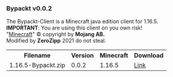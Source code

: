 <h3>Bypackt v0.0.2</h3>
The Bypackt-Client is a Minecraft java edition client for 1.16.5.<br>
<b>IMPORTANT</b>: You are using this client on you own risk!<br>
"<a href="https://www.minecraft.net/">Minecraft</a>" © copyright by <b>Mojang AB.</b><br>
Modified by <b>ZeroZipp</b> 2021 do not steal.<br>
<table>
  <tr>
    <th>Filename</th>
    <th>Version</th>
    <th>Minecraft</th>
    <th>Download</th>
  </tr>
  <tr>
    <td>1.16.5-Bypackt.zip</td>
    <td>0.0.2</td>
    <td>1.16.5</td>
    <td><a href="https://zerozipp.github.io/downloads/Bypackt-0.0.2.zip">Link</a></td>
  </tr>
</table>
